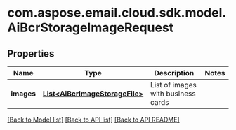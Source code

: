 
# com.aspose.email.cloud.sdk.model.AiBcrStorageImageRequest

## Properties
Name | Type | Description | Notes
------------ | ------------- | ------------- | -------------
**images** | [**List&lt;AiBcrImageStorageFile&gt;**](AiBcrImageStorageFile.md) | List of images with business cards              | 


[[Back to Model list]](README.md#documentation-for-models) [[Back to API list]](README.md#documentation-for-api-endpoints) [[Back to API README]](README.md)

